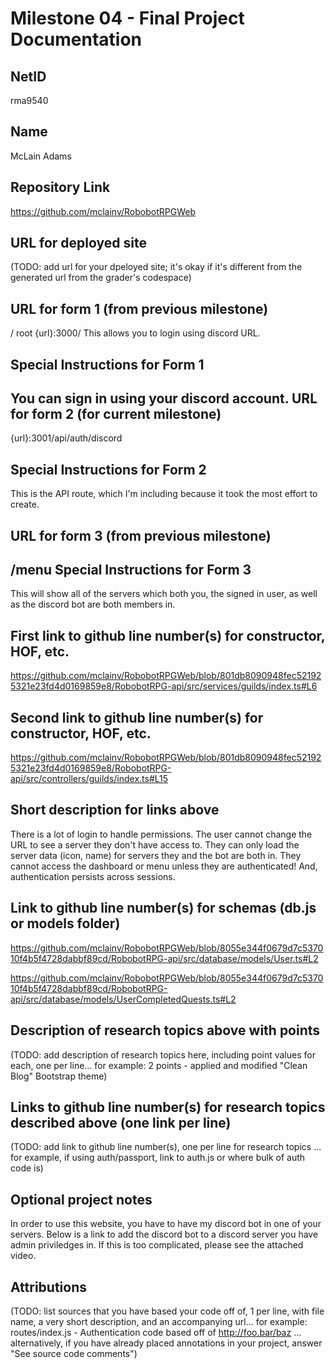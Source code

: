 Milestone 04 - Final Project Documentation
===

NetID
---
rma9540

Name
---
McLain Adams

Repository Link
---
https://github.com/mclainv/RobobotRPGWeb

URL for deployed site 
---
(TODO: add url for your dpeloyed site; it's okay if it's different from the generated url from the grader's codespace)

URL for form 1 (from previous milestone) 
---
/
root
{url}:3000/
This allows you to login using discord URL.

Special Instructions for Form 1
---
You can sign in using your discord account.
URL for form 2 (for current milestone)
---
{url}:3001/api/auth/discord

Special Instructions for Form 2
---
This is the API route, which I'm including because it took the most effort to create.

URL for form 3 (from previous milestone) 
---
/menu
Special Instructions for Form 3
---
This will show all of the servers which both you, the signed in user, as well as the discord bot are both members in.

First link to github line number(s) for constructor, HOF, etc.
---
https://github.com/mclainv/RobobotRPGWeb/blob/801db8090948fec521925321e23fd4d0169859e8/RobobotRPG-api/src/services/guilds/index.ts#L6

Second link to github line number(s) for constructor, HOF, etc.
---
https://github.com/mclainv/RobobotRPGWeb/blob/801db8090948fec521925321e23fd4d0169859e8/RobobotRPG-api/src/controllers/guilds/index.ts#L15

Short description for links above
---
There is a lot of login to handle permissions. The user cannot change the URL to see a server they don't have access to. They can only load the server data (icon, name) for servers they and the bot are both in. They cannot access the dashboard or menu unless they are authenticated! And, authentication persists across sessions.

Link to github line number(s) for schemas (db.js or models folder)
---
https://github.com/mclainv/RobobotRPGWeb/blob/8055e344f0679d7c537010f4b5f4728dabbf89cd/RobobotRPG-api/src/database/models/User.ts#L2

https://github.com/mclainv/RobobotRPGWeb/blob/8055e344f0679d7c537010f4b5f4728dabbf89cd/RobobotRPG-api/src/database/models/UserCompletedQuests.ts#L2

Description of research topics above with points
---
(TODO: add description of research topics here, including point values for each, one per line... for example: 2 points - applied and modified "Clean Blog" Bootstrap theme)

Links to github line number(s) for research topics described above (one link per line)
---
(TODO: add link to github line number(s), one per line for research topics ... for example, if using auth/passport, link to auth.js or where bulk of auth code is)

Optional project notes 
--- 
In order to use this website, you have to have my discord bot in one of your servers. Below is a link to add the discord bot to a discord server you have admin priviledges in. If this is too complicated, please see the attached video.

Attributions
---
(TODO:  list sources that you have based your code off of, 1 per line, with file name, a very short description, and an accompanying url... for example: routes/index.js - Authentication code based off of http://foo.bar/baz ... alternatively, if you have already placed annotations in your project, answer "See source code comments")